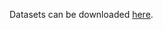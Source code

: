 Datasets can be downloaded [here](https://drive.google.com/drive/folders/1o9dRMoECBfTQiJUg4GRtDR7GED9ZANAm?usp=sharing).
